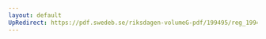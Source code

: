 ```yaml
---
layout: default
UpRedirect: https://pdf.swedeb.se/riksdagen-volumeG-pdf/199495/reg_199495/reg_199495_0163.pdf
---
```

